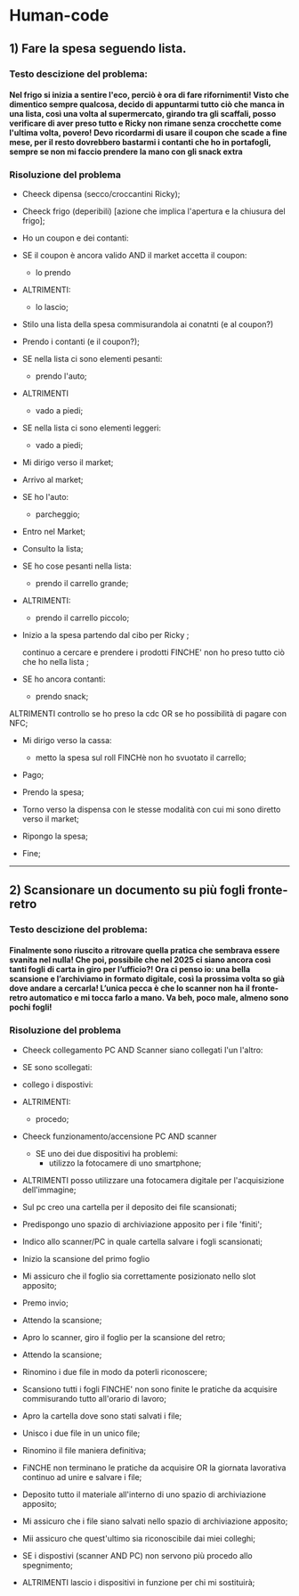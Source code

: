 #  Human-code

## 1)  Fare la spesa seguendo lista.

### Testo descizione del problema: 
#### Nel frigo si inizia a sentire l'eco, perciò è ora di fare rifornimenti! Visto che dimentico sempre qualcosa, decido di appuntarmi tutto ciò che manca in una lista, così una volta al supermercato, girando tra gli scaffali, posso verificare di aver preso tutto e Ricky non rimane senza crocchette come l'ultima volta, povero! Devo ricordarmi di usare il coupon che scade a fine mese, per il resto dovrebbero bastarmi i contanti che ho in portafogli, sempre se non mi faccio prendere la mano con gli snack extra


### Risoluzione del problema
 
- Cheeck dipensa (secco/croccantini Ricky);

- Cheeck frigo (deperibili) [azione che implica l'apertura e la chiusura del frigo];

- Ho un coupon e dei contanti:

 - SE il coupon è ancora valido 
     AND il market accetta il coupon:
   - lo prendo

- ALTRIMENTI: 
     - lo lascio;

- Stilo una lista della spesa commisurandola ai conatnti (e al coupon?)

- Prendo i contanti (e il coupon?);

- SE nella lista ci sono elementi pesanti: 
    - prendo l'auto;

 - ALTRIMENTI 
    - vado a piedi;


 - SE nella lista ci sono elementi leggeri:
    - vado a piedi;

- Mi dirigo verso il market;

- Arrivo al market;

- SE ho l'auto:
    - parcheggio;

- Entro nel Market;

- Consulto la lista;

- SE ho  cose pesanti nella lista:
  -  prendo il carrello grande;

 - ALTRIMENTI:
    - prendo il carrello piccolo;

- Inizio a la spesa partendo dal cibo per Ricky ;
  
  continuo a cercare e prendere i prodotti FINCHE' non ho preso 
   tutto ciò che ho nella lista ;

- SE ho ancora contanti:
    - prendo snack;

 ALTRIMENTI controllo se ho preso la cdc 
 OR se ho possibilità di pagare con NFC;

- Mi dirigo verso la cassa:
    - metto la spesa sul roll  FINCHè non ho svuotato il carrello;

- Pago;

- Prendo la spesa;

- Torno verso la dispensa con le stesse modalità con cui mi sono diretto verso il market;

- Ripongo la spesa;

- Fine;


_______


## 2) Scansionare un documento su più fogli fronte-retro

### Testo descizione del problema: 
#### Finalmente sono riuscito a ritrovare quella pratica che sembrava essere svanita nel nulla! Che poi, possibile che nel 2025 ci siano ancora così tanti fogli di carta in giro per l’ufficio?! Ora ci penso io: una bella scansione e l’archiviamo in formato digitale, così la prossima volta so già dove andare a cercarla! L’unica pecca è che lo scanner non ha il fronte-retro automatico e mi tocca farlo a mano. Va beh, poco male, almeno sono pochi fogli!


### Risoluzione del problema

- Cheeck collegamento PC AND Scanner siano collegati l'un l'altro:

 - SE sono scollegati:
  - collego i dispostivi:

 - ALTRIMENTI:
   - procedo;

- Cheeck funzionamento/accensione PC AND scanner

  - SE uno dei due dispositivi ha problemi:
    - utilizzo la fotocamere di uno smartphone;
 
 - ALTRIMENTI posso utilizzare una fotocamera digitale per l'acquisizione dell'immagine;

- Sul pc creo una cartella per il deposito dei file scansionati;

- Predispongo uno spazio di archiviazione apposito per i file 'finiti';

- Indico allo scanner/PC in quale cartella salvare i fogli scansionati;

- Inizio la scansione del primo foglio

- Mi assicuro che il foglio sia correttamente posizionato nello slot apposito;

- Premo invio;

- Attendo la scansione;

- Apro lo scanner, giro il foglio per la scansione del retro;

- Attendo la scansione;

- Rinomino i due file in modo da poterli riconoscere;

- Scansiono tutti i fogli FINCHE' non sono finite le pratiche da acquisire
 commisurando tutto all'orario di lavoro;

- Apro la cartella dove sono stati salvati i file;

 - Unisco i due file in un unico file;

 - Rinomino il file maniera definitiva;
 - FiNCHE non terminano le pratiche da acquisire OR la giornata lavorativa
   continuo ad unire e salvare i file;

- Deposito tutto il materiale all'interno di uno spazio di archiviazione apposito;

- Mi assicuro che i file siano salvati nello spazio di archiviazione apposito;

- Mii assicuro che quest'ultimo sia riconoscibile dai miei colleghi;

- SE i dispostivi (scanner AND PC) non servono più procedo allo spegnimento;

 - ALTRIMENTI lascio i dispositivi in funzione per chi mi sostituirà;














